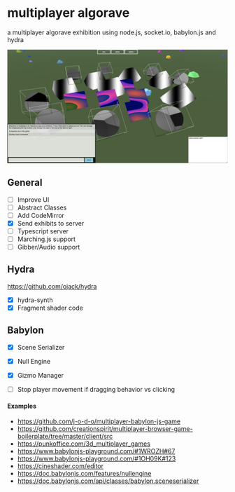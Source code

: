 # multiplayer algorave
a multiplayer algorave exhibition using node.js, socket.io, babylon.js and hydra

![screenshot](img/screenshot.png)

## General

- [ ] Improve UI
- [ ] Abstract Classes
- [ ] Add CodeMirror
- [x] Send exhibits to server
- [ ] Typescript server
- [ ] Marching.js support
- [ ] Gibber/Audio support

## Hydra

https://github.com/ojack/hydra

- [x] hydra-synth
- [x] Fragment shader code

## Babylon

- [x] Scene Serializer
- [x] Null Engine
- [x] Gizmo Manager
- [ ] Stop player movement if dragging behavior vs clicking


#### Examples
- https://github.com/j-o-d-o/multiplayer-babylon-js-game
- https://github.com/creationspirit/multiplayer-browser-game-boilerplate/tree/master/client/src
- https://punkoffice.com/3d_multiplayer_games
- https://www.babylonjs-playground.com/#1WROZH#67
- https://www.babylonjs-playground.com/#1OH09K#123
- https://cineshader.com/editor
- https://doc.babylonjs.com/features/nullengine 
- https://doc.babylonjs.com/api/classes/babylon.sceneserializer

